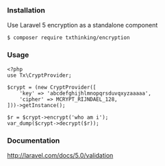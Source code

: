 ### Installation

Use Laravel 5 encryption as a standalone component

```
$ composer require txthinking/encryption
```

### Usage

```
<?php
use Tx\CryptProvider;

$crypt = (new CryptProvider([
    'key' => 'abcdefghijhlmnopqrsduvqxyzaaaaa',
    'cipher' => MCRYPT_RIJNDAEL_128,
]))->getInstance();

$r = $crypt->encrypt('who am i');
var_dump($crypt->decrypt($r));
```

### Documentation

http://laravel.com/docs/5.0/validation
